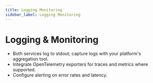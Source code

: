 ```yaml
---
title: Logging Monitoring
sidebar_label: Logging Monitoring
---
```


# Logging & Monitoring

- Both services log to stdout; capture logs with your platform's aggregation tool.
- Integrate OpenTelemetry exporters for traces and metrics where supported.
- Configure alerting on error rates and latency.
